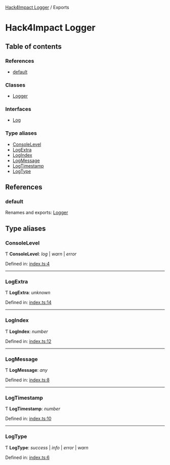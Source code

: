 [Hack4Impact Logger](https://github.com/hack4impact/logger/tree/main/docs/README.md) / Exports

# Hack4Impact Logger

## Table of contents

### References

- [default](https://github.com/hack4impact/logger/tree/main/docs/modules.md#default)

### Classes

- [Logger](https://github.com/hack4impact/logger/tree/main/docs/classes/logger.md)

### Interfaces

- [Log](https://github.com/hack4impact/logger/tree/main/docs/interfaces/log.md)

### Type aliases

- [ConsoleLevel](https://github.com/hack4impact/logger/tree/main/docs/modules.md#consolelevel)
- [LogExtra](https://github.com/hack4impact/logger/tree/main/docs/modules.md#logextra)
- [LogIndex](https://github.com/hack4impact/logger/tree/main/docs/modules.md#logindex)
- [LogMessage](https://github.com/hack4impact/logger/tree/main/docs/modules.md#logmessage)
- [LogTimestamp](https://github.com/hack4impact/logger/tree/main/docs/modules.md#logtimestamp)
- [LogType](https://github.com/hack4impact/logger/tree/main/docs/modules.md#logtype)

## References

### default

Renames and exports: [Logger](https://github.com/hack4impact/logger/tree/main/docs/classes/logger.md)

## Type aliases

### ConsoleLevel

Ƭ **ConsoleLevel**: _log_ \| _warn_ \| _error_

Defined in: [index.ts:4](https://github.com/hack4impact/logger/blob/7c4fbc6/src/index.ts#L4)

---

### LogExtra

Ƭ **LogExtra**: _unknown_

Defined in: [index.ts:14](https://github.com/hack4impact/logger/blob/7c4fbc6/src/index.ts#L14)

---

### LogIndex

Ƭ **LogIndex**: _number_

Defined in: [index.ts:12](https://github.com/hack4impact/logger/blob/7c4fbc6/src/index.ts#L12)

---

### LogMessage

Ƭ **LogMessage**: _any_

Defined in: [index.ts:8](https://github.com/hack4impact/logger/blob/7c4fbc6/src/index.ts#L8)

---

### LogTimestamp

Ƭ **LogTimestamp**: _number_

Defined in: [index.ts:10](https://github.com/hack4impact/logger/blob/7c4fbc6/src/index.ts#L10)

---

### LogType

Ƭ **LogType**: _success_ \| _info_ \| _error_ \| _warn_

Defined in: [index.ts:6](https://github.com/hack4impact/logger/blob/7c4fbc6/src/index.ts#L6)
